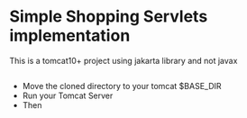 # Simple Shopping Servlets implementation

This is a tomcat10+ project using jakarta library and not javax

```git clone git@github.com:Souhail-JAMHOUR/Shopping-Servlet.git

```

- Move the cloned directory to your tomcat $BASE_DIR
- Run your Tomcat Server
- Then

```localhost:8080

```
